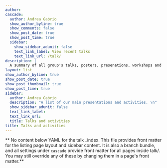 ```yaml
---
author: 
cascade:
  author: Andrea Gabrio
  show_author_byline: true
  show_comments: false
  show_post_date: true
  show_post_time: true
  sidebar:
    show_sidebar_adunit: false
    text_link_label: View recent talks
    text_link_url: /talk/
description: |
  A summary of all group's talks, posters, presenations, workshops and events.
layout: list
show_author_byline: true
show_post_date: true
show_post_thumbnail: true
show_post_time: true
sidebar:
  author: Andrea Gabrio
  description: "A list of our main presentations and activities. \n"
  show_sidebar_adunit: false
  text_link_label:
  text_link_url:
  title: Talks and activities
title: Talks and activities
---
```


** No content below YAML for the talk _index. This file provides front matter for the listing page layout and sidebar content. It is also a branch bundle, and all settings under `cascade` provide front matter for all pages inside talk/. You may still override any of these by changing them in a page's front matter.**
